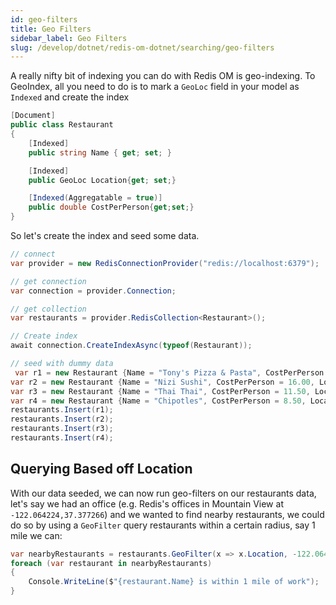 ```yaml
---
id: geo-filters
title: Geo Filters
sidebar_label: Geo Filters
slug: /develop/dotnet/redis-om-dotnet/searching/geo-filters
---
```


A really nifty bit of indexing you can do with Redis OM is geo-indexing. To GeoIndex, all you need to do is to mark a `GeoLoc` field in your model as `Indexed` and create the index 

```csharp
[Document]
public class Restaurant
{
    [Indexed]
    public string Name { get; set; }

    [Indexed]
    public GeoLoc Location{get; set;}

    [Indexed(Aggregatable = true)]
    public double CostPerPerson{get;set;}
}
```

So let's create the index and seed some data.

```csharp
// connect
var provider = new RedisConnectionProvider("redis://localhost:6379");

// get connection
var connection = provider.Connection;

// get collection
var restaurants = provider.RedisCollection<Restaurant>();

// Create index
await connection.CreateIndexAsync(typeof(Restaurant));

// seed with dummy data
 var r1 = new Restaurant {Name = "Tony's Pizza & Pasta", CostPerPerson = 12.00, Location = new (-122.076751,37.369929)};
var r2 = new Restaurant {Name = "Nizi Sushi", CostPerPerson = 16.00, Location = new (-122.057360,37.371207)};
var r3 = new Restaurant {Name = "Thai Thai", CostPerPerson = 11.50, Location = new (-122.04382,37.38)};
var r4 = new Restaurant {Name = "Chipotles", CostPerPerson = 8.50, Location = new (-122.0524,37.359719 )};
restaurants.Insert(r1);
restaurants.Insert(r2);
restaurants.Insert(r3);
restaurants.Insert(r4);
```

## Querying Based off Location

With our data seeded, we can now run geo-filters on our restaurants data, let's say we had an office (e.g. Redis's offices in Mountain View at `-122.064224,37.377266`) and we wanted to find nearby restaurants, we could do so by using a `GeoFilter` query restaurants within a certain radius, say 1 mile we can:

```csharp
var nearbyRestaurants = restaurants.GeoFilter(x => x.Location, -122.064224, 37.377266, 5, GeoLocDistanceUnit.Miles);
foreach (var restaurant in nearbyRestaurants)
{
    Console.WriteLine($"{restaurant.Name} is within 1 mile of work");
}
```
